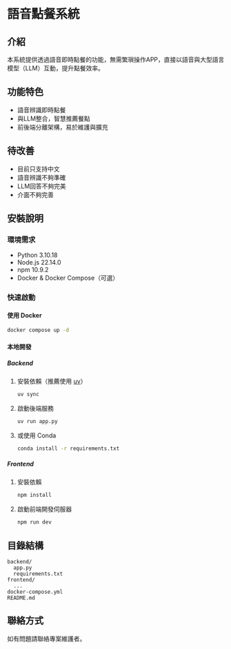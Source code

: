 # 語音點餐系統

## 介紹
本系統提供透過語音即時點餐的功能，無需繁瑣操作APP，直接以語音與大型語言模型（LLM）互動，提升點餐效率。

## 功能特色
- 語音辨識即時點餐
- 與LLM整合，智慧推薦餐點
- 前後端分離架構，易於維護與擴充

## 待改善
- 目前只支持中文
- 語音辨識不夠準確
- LLM回答不夠完美
- 介面不夠完善

## 安裝說明

### 環境需求
- Python 3.10.18
- Node.js 22.14.0
- npm 10.9.2
- Docker & Docker Compose（可選）

### 快速啟動

#### 使用 Docker
```bash
docker compose up -d
```

#### 本地開發

##### Backend
1. 安裝依賴（推薦使用 [uv](https://github.com/astral-sh/uv)）
    ```bash
    uv sync
    ```
2. 啟動後端服務
    ```bash
    uv run app.py
    ```
3. 或使用 Conda
    ```bash
    conda install -r requirements.txt
    ```

##### Frontend
1. 安裝依賴
    ```bash
    npm install
    ```
2. 啟動前端開發伺服器
    ```bash
    npm run dev
    ```

## 目錄結構
```
backend/
  app.py
  requirements.txt
frontend/
  ...
docker-compose.yml
README.md
```

## 聯絡方式
如有問題請聯絡專案維護者。